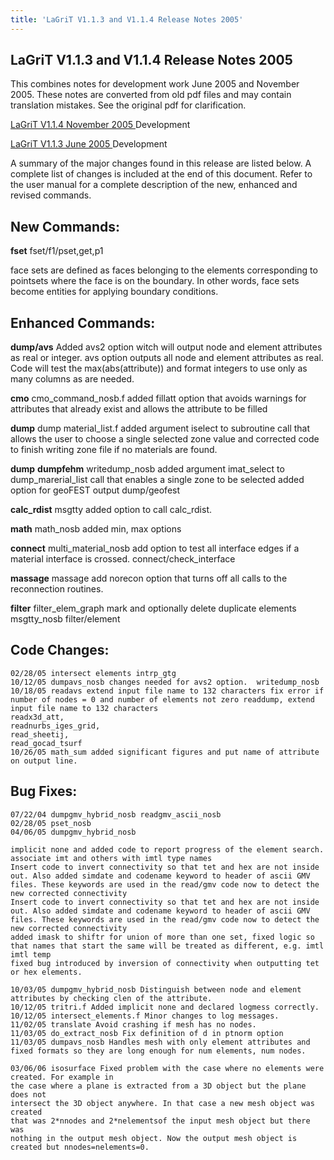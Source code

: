 ```yaml
---
title: 'LaGriT V1.1.3 and V1.1.4 Release Notes 2005'
---
```


## LaGriT V1.1.3 and V1.1.4 Release Notes 2005

This combines notes for development work June 2005 and November 2005. These notes are converted from
old pdf files and may contain translation mistakes. See the original pdf for clarification.

<a href="/assets/images/release_notes15.pdf" download> LaGriT V1.1.4 November 2005 </a> Development 

<a href="/assets/images/release_notes14.pdf" download> LaGriT V1.1.3 June 2005 </a> Development 


A summary of the major changes found in this release are listed below. A complete list of
changes is included at the end of this document. Refer to the user manual for a complete
description of the new, enhanced and revised commands.

## New Commands:

**fset** fset/f1/pset,get,p1

face sets are defined as faces belonging to the elements
corresponding to pointsets where the face is on the boundary. In
other words, face sets become entities for applying boundary
conditions.

## Enhanced Commands:

**dump/avs** Added avs2 option witch will output node and element attributes as real or
integer. avs option outputs all node and element attributes as real. Code will test
the max(abs(attribute)) and format integers to use only as many columns as are needed.

**cmo** cmo_command_nosb.f added fillatt option that avoids warnings for attributes that already exist and allows the attribute to be filled 

**dump** dump material_list.f added argument iselect to subroutine call that allows the user to choose a single selected zone value and corrected code to finish writing zone file if no materials are found. 

**dump** **dumpfehm** writedump_nosb added argument imat_select to dump_marerial_list call that enables a single zone to be selected added option for geoFEST output dump/geofest 

**calc_rdist** msgtty added option to call calc_rdist.

**math** math_nosb added min, max options 

**connect** multi_material_nosb add option to test all interface edges if a material interface is crossed. connect/check_interface 

**massage** massage add norecon option that turns off all calls to the reconnection routines. 

**filter** filter_elem_graph mark and optionally delete duplicate elements msgtty_nosb filter/element 


## Code Changes:

```
02/28/05 intersect elements intrp_gtg 
10/12/05 dumpavs_nosb changes needed for avs2 option.  writedump_nosb
10/18/05 readavs extend input file name to 132 characters fix error if number of nodes = 0 and number of elements not zero readdump, extend input file name to 132 characters
readx3d_att,
readnurbs_iges_grid,
read_sheetij,
read_gocad_tsurf
10/26/05 math_sum added significant figures and put name of attribute on output line.
```

## Bug Fixes:

```
07/22/04 dumpgmv_hybrid_nosb readgmv_ascii_nosb 
02/28/05 pset_nosb 
04/06/05 dumpgmv_hybrid_nosb 

implicit none and added code to report progress of the element search. associate imt and others with imtl type names 
Insert code to invert connectivity so that tet and hex are not inside out. Also added simdate and codename keyword to header of ascii GMV files. These keywords are used in the read/gmv code now to detect the new corrected connectivity 
Insert code to invert connectivity so that tet and hex are not inside out. Also added simdate and codename keyword to header of ascii GMV files. These keywords are used in the read/gmv code now to detect the new corrected connectivity 
added imask to shiftr for union of more than one set, fixed logic so that names that start the same will be treated as different, e.g. imtl imtl temp 
fixed bug introduced by inversion of connectivity when outputting tet or hex elements. 

10/03/05 dumpgmv_hybrid_nosb Distinguish between node and element attributes by checking clen of the attribute.
10/12/05 tritri.f Added implicit none and declared logmess correctly.
10/12/05 intersect_elements.f Minor changes to log messages.
11/02/05 translate Avoid crashing if mesh has no nodes.
11/03/05 do_extract_nosb Fix definition of d in ptnorm option
11/03/05 dumpavs_nosb Handles mesh with only element attributes and fixed formats so they are long enough for num elements, num nodes.

03/06/06 isosurface Fixed problem with the case where no elements were created. For example in
the case where a plane is extracted from a 3D object but the plane does not
intersect the 3D object anywhere. In that case a new mesh object was created
that was 2*nnodes and 2*nelementsof the input mesh object but there was
nothing in the output mesh object. Now the output mesh object is created but nnodes=nelements=0.  

```

